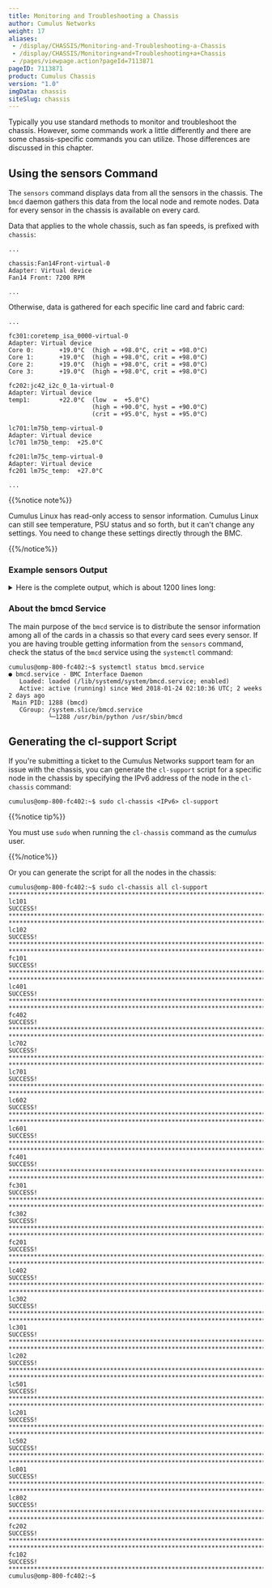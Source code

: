 ```yaml
---
title: Monitoring and Troubleshooting a Chassis
author: Cumulus Networks
weight: 17
aliases:
 - /display/CHASSIS/Monitoring-and-Troubleshooting-a-Chassis
 - /display/CHASSIS/Monitoring+and+Troubleshooting+a+Chassis
 - /pages/viewpage.action?pageId=7113871
pageID: 7113871
product: Cumulus Chassis
version: "1.0"
imgData: chassis
siteSlug: chassis
---
```


Typically you use standard methods to monitor and troubleshoot the chassis. 
However, some commands work a little
differently and there are some chassis-specific commands you can
utilize. Those differences are discussed in this chapter.

## Using the sensors Command

The `sensors` command displays data from all the sensors in the chassis.
The `bmcd` daemon gathers this data from the local node and remote
nodes. Data for every sensor in the chassis is available on every card.

Data that applies to the whole chassis, such as fan speeds, is prefixed
with `chassis`:

    ...
     
    chassis:Fan14Front-virtual-0
    Adapter: Virtual device
    Fan14 Front: 7200 RPM
     
    ...

Otherwise, data is gathered for each specific line card and fabric card:

    ...
     
    fc301:coretemp_isa_0000-virtual-0
    Adapter: Virtual device
    Core 0:       +19.0°C  (high = +98.0°C, crit = +98.0°C)
    Core 1:       +19.0°C  (high = +98.0°C, crit = +98.0°C)
    Core 2:       +19.0°C  (high = +98.0°C, crit = +98.0°C)
    Core 3:       +19.0°C  (high = +98.0°C, crit = +98.0°C)
     
    fc202:jc42_i2c_0_1a-virtual-0
    Adapter: Virtual device
    temp1:        +22.0°C  (low  =  +5.0°C)
                           (high = +90.0°C, hyst = +90.0°C)
                           (crit = +95.0°C, hyst = +95.0°C)
     
    lc701:lm75b_temp-virtual-0
    Adapter: Virtual device
    lc701 lm75b_temp:  +25.0°C  
     
    fc201:lm75c_temp-virtual-0
    Adapter: Virtual device
    fc201 lm75c_temp:  +27.0°C  
     
    ...

{{%notice note%}}

Cumulus Linux has read-only access to sensor information. Cumulus Linux
can still see temperature, PSU status and so forth, but it can't change
any settings. You need to change these settings directly through the
BMC.

{{%/notice%}}

### Example sensors Output

<details>
<summary>Here is the complete output, which is about 1200 lines long:</summary>

    cumulus@omp-800-fc402:~$ sensors
    coretemp-isa-0000
    Adapter: ISA adapter
    Core 0:       +19.0°C  (high = +98.0°C, crit = +98.0°C)
    Core 1:       +19.0°C  (high = +98.0°C, crit = +98.0°C)
    Core 2:       +16.0°C  (high = +98.0°C, crit = +98.0°C)
    Core 3:       +16.0°C  (high = +98.0°C, crit = +98.0°C)

    jc42-i2c-0-19
    Adapter: SMBus I801 adapter at f000
    temp1:        +23.2°C  (low  =  +5.0°C)
                           (high = +90.0°C, hyst = +90.0°C)
                           (crit = +95.0°C, hyst = +95.0°C)

    jc42-i2c-0-1a
    Adapter: SMBus I801 adapter at f000
    temp1:        +23.2°C  (low  =  +5.0°C)
                           (high = +90.0°C, hyst = +90.0°C)
                           (crit = +95.0°C, hyst = +95.0°C)

    chassis:Fan14Front-virtual-0
    Adapter: Virtual device
    Fan14 Front: 7200 RPM

    lc102:lm75b_temp-virtual-0
    Adapter: Virtual device
    lc102 lm75b_temp:  +30.0°C  

    lc301:lm75b_temp-virtual-0
    Adapter: Virtual device
    lc301 lm75b_temp:  +25.0°C  

    lc102:jc42_i2c_0_1a-virtual-0
    Adapter: Virtual device
    temp1:        +28.0°C  (low  =  +5.0°C)
                           (high = +90.0°C, hyst = +90.0°C)
                           (crit = +95.0°C, hyst = +95.0°C)

    fc302:coretemp_isa_0000-virtual-0
    Adapter: Virtual device
    Core 0:       +17.0°C  (high = +98.0°C, crit = +98.0°C)
    Core 1:       +17.0°C  (high = +98.0°C, crit = +98.0°C)
    Core 2:       +16.0°C  (high = +98.0°C, crit = +98.0°C)
    Core 3:       +16.0°C  (high = +98.0°C, crit = +98.0°C)

    fc302:lm75b_temp-virtual-0
    Adapter: Virtual device
    fc302 lm75b_temp:  +29.0°C  

    lc401:asic_temp-virtual-0
    Adapter: Virtual device
    lc401 asic_temp:  +37.0°C  

    lc802:cpu_temp-virtual-0
    Adapter: Virtual device
    lc802 cpu_temp:  +19.0°C  

    lc401:jc42_i2c_0_19-virtual-0
    Adapter: Virtual device
    temp1:        +24.8°C  (low  =  +5.0°C)
                           (high = +90.0°C, hyst = +90.0°C)
                           (crit = +95.0°C, hyst = +95.0°C)

    lc602:lm75a_temp-virtual-0
    Adapter: Virtual device
    lc602 lm75a_temp:  +20.0°C  

    lc302:jc42_i2c_0_19-virtual-0
    Adapter: Virtual device
    temp1:        +27.2°C  (low  =  +5.0°C)
                           (high = +90.0°C, hyst = +90.0°C)
                           (crit = +95.0°C, hyst = +95.0°C)

    lc301:coretemp_isa_0000-virtual-0
    Adapter: Virtual device
    Core 0:       +17.0°C  (high = +98.0°C, crit = +98.0°C)
    Core 1:       +17.0°C  (high = +98.0°C, crit = +98.0°C)
    Core 2:       +18.0°C  (high = +98.0°C, crit = +98.0°C)
    Core 3:       +18.0°C  (high = +98.0°C, crit = +98.0°C)

    fc301:coretemp_isa_0000-virtual-0
    Adapter: Virtual device
    Core 0:       +19.0°C  (high = +98.0°C, crit = +98.0°C)
    Core 1:       +19.0°C  (high = +98.0°C, crit = +98.0°C)
    Core 2:       +19.0°C  (high = +98.0°C, crit = +98.0°C)
    Core 3:       +19.0°C  (high = +98.0°C, crit = +98.0°C)

    fc202:jc42_i2c_0_1a-virtual-0
    Adapter: Virtual device
    temp1:        +22.0°C  (low  =  +5.0°C)
                           (high = +90.0°C, hyst = +90.0°C)
                           (crit = +95.0°C, hyst = +95.0°C)

    lc701:lm75b_temp-virtual-0
    Adapter: Virtual device
    lc701 lm75b_temp:  +25.0°C  

    fc201:lm75c_temp-virtual-0
    Adapter: Virtual device
    fc201 lm75c_temp:  +27.0°C  

    chassis:Fan10Front-virtual-0
    Adapter: Virtual device
    Fan10 Front: 7000 RPM

    lc701:lm75a_temp-virtual-0
    Adapter: Virtual device
    lc701 lm75a_temp:  +20.0°C  

    lc702:coretemp_isa_0000-virtual-0
    Adapter: Virtual device
    Core 0:       +22.0°C  (high = +98.0°C, crit = +98.0°C)
    Core 1:       +22.0°C  (high = +98.0°C, crit = +98.0°C)
    Core 2:       +21.0°C  (high = +98.0°C, crit = +98.0°C)
    Core 3:       +21.0°C  (high = +98.0°C, crit = +98.0°C)

    lc401:lm75d_temp-virtual-0
    Adapter: Virtual device
    lc401 lm75d_temp:  +21.0°C  

    fc401:coretemp_isa_0000-virtual-0
    Adapter: Virtual device
    Core 0:       +17.0°C  (high = +98.0°C, crit = +98.0°C)
    Core 1:       +17.0°C  (high = +98.0°C, crit = +98.0°C)
    Core 2:       +20.0°C  (high = +98.0°C, crit = +98.0°C)
    Core 3:       +20.0°C  (high = +98.0°C, crit = +98.0°C)

    chassis:Fan11Rear-virtual-0
    Adapter: Virtual device
    Fan11 Rear:  7100 RPM

    lc502:jc42_i2c_0_19-virtual-0
    Adapter: Virtual device
    temp1:        +27.2°C  (low  =  +5.0°C)
                           (high = +90.0°C, hyst = +90.0°C)
                           (crit = +95.0°C, hyst = +95.0°C)

    lc102:asic_temp-virtual-0
    Adapter: Virtual device
    lc102 asic_temp:  +43.0°C  

    lc501:lm75d_temp-virtual-0
    Adapter: Virtual device
    lc501 lm75d_temp:  +21.0°C  

    lc801:asic_temp-virtual-0
    Adapter: Virtual device
    lc801 asic_temp:  +38.0°C  

    lc402:cpu_temp-virtual-0
    Adapter: Virtual device
    lc402 cpu_temp:  +17.0°C  

    fc201:lm75b_temp-virtual-0
    Adapter: Virtual device
    fc201 lm75b_temp:  +27.0°C  

    fc302:lm75d_temp-virtual-0
    Adapter: Virtual device
    fc302 lm75d_temp:  +22.0°C  

    lc602:lm75d_temp-virtual-0
    Adapter: Virtual device
    lc602 lm75d_temp:  +25.0°C  

    lc401:coretemp_isa_0000-virtual-0
    Adapter: Virtual device
    Core 0:       +16.0°C  (high = +98.0°C, crit = +98.0°C)
    Core 1:       +15.0°C  (high = +98.0°C, crit = +98.0°C)
    Core 2:       +14.0°C  (high = +98.0°C, crit = +98.0°C)
    Core 3:       +14.0°C  (high = +98.0°C, crit = +98.0°C)

    fc301:asic_temp-virtual-0
    Adapter: Virtual device
    fc301 asic_temp:  +42.0°C  

    lc102:jc42_i2c_0_19-virtual-0
    Adapter: Virtual device
    temp1:        +28.8°C  (low  =  +5.0°C)
                           (high = +90.0°C, hyst = +90.0°C)
                           (crit = +95.0°C, hyst = +95.0°C)

    fc302:lm75a_temp-virtual-0
    Adapter: Virtual device
    fc302 lm75a_temp:  +21.0°C  

    fc202:lm75b_temp-virtual-0
    Adapter: Virtual device
    fc202 lm75b_temp:  +28.0°C  

    lc302:coretemp_isa_0000-virtual-0
    Adapter: Virtual device
    Core 0:       +19.0°C  (high = +98.0°C, crit = +98.0°C)
    Core 1:       +19.0°C  (high = +98.0°C, crit = +98.0°C)
    Core 2:       +21.0°C  (high = +98.0°C, crit = +98.0°C)
    Core 3:       +21.0°C  (high = +98.0°C, crit = +98.0°C)

    lc201:asic_temp-virtual-0
    Adapter: Virtual device
    lc201 asic_temp:  +37.0°C  

    lc201:cpu_temp-virtual-0
    Adapter: Virtual device
    lc201 cpu_temp:  +17.0°C  

    chassis:Fan1Rear-virtual-0
    Adapter: Virtual device
    Fan1 Rear:   7100 RPM

    lc701:jc42_i2c_0_19-virtual-0
    Adapter: Virtual device
    temp1:        +24.5°C  (low  =  +5.0°C)
                           (high = +90.0°C, hyst = +90.0°C)
                           (crit = +95.0°C, hyst = +95.0°C)

    lc202:jc42_i2c_0_19-virtual-0
    Adapter: Virtual device
    temp1:        +27.2°C  (low  =  +5.0°C)
                           (high = +90.0°C, hyst = +90.0°C)
                           (crit = +95.0°C, hyst = +95.0°C)

    chassis:Fan7Front-virtual-0
    Adapter: Virtual device
    Fan7 Front:  7100 RPM

    lc302:asic_temp-virtual-0
    Adapter: Virtual device
    lc302 asic_temp:  +37.0°C  

    chassis:Fan4Front-virtual-0
    Adapter: Virtual device
    Fan4 Front:  7000 RPM

    lc702:lm75c_temp-virtual-0
    Adapter: Virtual device
    lc702 lm75c_temp:  +27.0°C  

    lc202:lm75d_temp-virtual-0
    Adapter: Virtual device
    lc202 lm75d_temp:  +24.0°C  

    lc301:lm75a_temp-virtual-0
    Adapter: Virtual device
    lc301 lm75a_temp:  +20.0°C  

    lc601:lm75c_temp-virtual-0
    Adapter: Virtual device
    lc601 lm75c_temp:  +28.0°C  

    lc101:jc42_i2c_0_19-virtual-0
    Adapter: Virtual device
    temp1:        +25.2°C  (low  =  +5.0°C)
                           (high = +90.0°C, hyst = +90.0°C)
                           (crit = +95.0°C, hyst = +95.0°C)

    fc102:lm75c_temp-virtual-0
    Adapter: Virtual device
    fc102 lm75c_temp:  +26.0°C  

    lc401:jc42_i2c_0_1a-virtual-0
    Adapter: Virtual device
    temp1:        +22.8°C  (low  =  +5.0°C)
                           (high = +90.0°C, hyst = +90.0°C)
                           (crit = +95.0°C, hyst = +95.0°C)

    lc502:cpu_temp-virtual-0
    Adapter: Virtual device
    lc502 cpu_temp:  +17.0°C  

    lc702:lm75b_temp-virtual-0
    Adapter: Virtual device
    lc702 lm75b_temp:  +28.0°C  

    lc301:lm75d_temp-virtual-0
    Adapter: Virtual device
    lc301 lm75d_temp:  +21.0°C  

    lc301:jc42_i2c_0_19-virtual-0
    Adapter: Virtual device
    temp1:        +24.8°C  (low  =  +5.0°C)
                           (high = +90.0°C, hyst = +90.0°C)
                           (crit = +95.0°C, hyst = +95.0°C)

    lc601:lm75d_temp-virtual-0
    Adapter: Virtual device
    lc601 lm75d_temp:  +21.0°C  

    fc301:jc42_i2c_0_19-virtual-0
    Adapter: Virtual device
    temp1:        +24.5°C  (low  =  +5.0°C)
                           (high = +90.0°C, hyst = +90.0°C)
                           (crit = +95.0°C, hyst = +95.0°C)

    lc402:jc42_i2c_0_19-virtual-0
    Adapter: Virtual device
    temp1:        +27.8°C  (low  =  +5.0°C)
                           (high = +90.0°C, hyst = +90.0°C)
                           (crit = +95.0°C, hyst = +95.0°C)

    fc302:cpu_temp-virtual-0
    Adapter: Virtual device
    fc302 cpu_temp:  +17.0°C  

    lc302:jc42_i2c_0_1a-virtual-0
    Adapter: Virtual device
    temp1:        +26.5°C  (low  =  +5.0°C)
                           (high = +90.0°C, hyst = +90.0°C)
                           (crit = +95.0°C, hyst = +95.0°C)

    lc602:cpu_temp-virtual-0
    Adapter: Virtual device
    lc602 cpu_temp:  +21.0°C  

    fc202:lm75a_temp-virtual-0
    Adapter: Virtual device
    fc202 lm75a_temp:  +20.0°C  

    chassis:Fan5Front-virtual-0
    Adapter: Virtual device
    Fan5 Front:  7100 RPM

    lc301:asic_temp-virtual-0
    Adapter: Virtual device
    lc301 asic_temp:  +38.0°C  

    lc202:coretemp_isa_0000-virtual-0
    Adapter: Virtual device
    Core 0:       +19.0°C  (high = +98.0°C, crit = +98.0°C)
    Core 1:       +20.0°C  (high = +98.0°C, crit = +98.0°C)
    Core 2:       +21.0°C  (high = +98.0°C, crit = +98.0°C)
    Core 3:       +21.0°C  (high = +98.0°C, crit = +98.0°C)

    chassis:Fan14Rear-virtual-0
    Adapter: Virtual device
    Fan14 Rear:  7200 RPM

    fc302:asic_temp-virtual-0
    Adapter: Virtual device
    fc302 asic_temp:  +43.0°C  

    lc802:lm75c_temp-virtual-0
    Adapter: Virtual device
    lc802 lm75c_temp:  +27.0°C  

    lc201:jc42_i2c_0_19-virtual-0
    Adapter: Virtual device
    temp1:        +24.5°C  (low  =  +5.0°C)
                           (high = +90.0°C, hyst = +90.0°C)
                           (crit = +95.0°C, hyst = +95.0°C)

    lc702:cpu_temp-virtual-0
    Adapter: Virtual device
    lc702 cpu_temp:  +21.0°C  

    lc701:cpu_temp-virtual-0
    Adapter: Virtual device
    lc701 cpu_temp:  +19.0°C  

    lc101:jc42_i2c_0_1a-virtual-0
    Adapter: Virtual device
    temp1:        +23.8°C  (low  =  +5.0°C)
                           (high = +90.0°C, hyst = +90.0°C)
                           (crit = +95.0°C, hyst = +95.0°C)

    lc701:lm75d_temp-virtual-0
    Adapter: Virtual device
    lc701 lm75d_temp:  +21.0°C  

    chassis:Fan12Rear-virtual-0
    Adapter: Virtual device
    Fan12 Rear:  7000 RPM

    lc102:coretemp_isa_0000-virtual-0
    Adapter: Virtual device
    Core 0:       +20.0°C  (high = +98.0°C, crit = +98.0°C)
    Core 1:       +20.0°C  (high = +98.0°C, crit = +98.0°C)
    Core 2:       +19.0°C  (high = +98.0°C, crit = +98.0°C)
    Core 3:       +19.0°C  (high = +98.0°C, crit = +98.0°C)

    lc402:jc42_i2c_0_1a-virtual-0
    Adapter: Virtual device
    temp1:        +25.5°C  (low  =  +5.0°C)
                           (high = +90.0°C, hyst = +90.0°C)
                           (crit = +95.0°C, hyst = +95.0°C)

    lc202:lm75a_temp-virtual-0
    Adapter: Virtual device
    lc202 lm75a_temp:  +20.0°C  

    lc401:lm75c_temp-virtual-0
    Adapter: Virtual device
    lc401 lm75c_temp:  +28.0°C  

    fc101:lm75a_temp-virtual-0
    Adapter: Virtual device
    fc101 lm75a_temp:  +20.0°C  

    chassis:Fan8Front-virtual-0
    Adapter: Virtual device
    Fan8 Front:  7100 RPM

    lc502:lm75a_temp-virtual-0
    Adapter: Virtual device
    lc502 lm75a_temp:  +19.0°C  

    chassis:Fan13Rear-virtual-0
    Adapter: Virtual device
    Fan13 Rear:  7000 RPM

    lc601:jc42_i2c_0_1a-virtual-0
    Adapter: Virtual device
    temp1:        +23.0°C  (low  =  +5.0°C)
                           (high = +90.0°C, hyst = +90.0°C)
                           (crit = +95.0°C, hyst = +95.0°C)

    chassis:Fan7Rear-virtual-0
    Adapter: Virtual device
    Fan7 Rear:   7100 RPM

    lc201:coretemp_isa_0000-virtual-0
    Adapter: Virtual device
    Core 0:       +16.0°C  (high = +98.0°C, crit = +98.0°C)
    Core 1:       +16.0°C  (high = +98.0°C, crit = +98.0°C)
    Core 2:       +17.0°C  (high = +98.0°C, crit = +98.0°C)
    Core 3:       +17.0°C  (high = +98.0°C, crit = +98.0°C)

    lc501:cpu_temp-virtual-0
    Adapter: Virtual device
    lc501 cpu_temp:  +17.0°C  

    fc302:lm75c_temp-virtual-0
    Adapter: Virtual device
    fc302 lm75c_temp:  +28.0°C  

    fc202:cpu_temp-virtual-0
    Adapter: Virtual device
    fc202 cpu_temp:  +17.0°C  

    lc401:lm75b_temp-virtual-0
    Adapter: Virtual device
    lc401 lm75b_temp:  +25.0°C  

    lc602:asic_temp-virtual-0
    Adapter: Virtual device
    lc602 asic_temp:  +38.0°C  

    lc802:lm75b_temp-virtual-0
    Adapter: Virtual device
    lc802 lm75b_temp:  +29.0°C  

    fc202:lm75d_temp-virtual-0
    Adapter: Virtual device
    fc202 lm75d_temp:  +21.0°C  

    lc802:lm75a_temp-virtual-0
    Adapter: Virtual device
    lc802 lm75a_temp:  +20.0°C  

    lc501:asic_temp-virtual-0
    Adapter: Virtual device
    lc501 asic_temp:  +37.0°C  

    lc302:lm75d_temp-virtual-0
    Adapter: Virtual device
    lc302 lm75d_temp:  +25.0°C  

    lc402:lm75d_temp-virtual-0
    Adapter: Virtual device
    lc402 lm75d_temp:  +25.0°C  

    fc101:asic_temp-virtual-0
    Adapter: Virtual device
    fc101 asic_temp:  +41.0°C  

    fc102:asic_temp-virtual-0
    Adapter: Virtual device
    fc102 asic_temp:  +40.0°C  

    lc101:lm75a_temp-virtual-0
    Adapter: Virtual device
    lc101 lm75a_temp:  +20.0°C  

    lc201:jc42_i2c_0_1a-virtual-0
    Adapter: Virtual device
    temp1:        +22.2°C  (low  =  +5.0°C)
                           (high = +90.0°C, hyst = +90.0°C)
                           (crit = +95.0°C, hyst = +95.0°C)

    lc201:lm75d_temp-virtual-0
    Adapter: Virtual device
    lc201 lm75d_temp:  +21.0°C  

    lc402:coretemp_isa_0000-virtual-0
    Adapter: Virtual device
    Core 0:       +19.0°C  (high = +98.0°C, crit = +98.0°C)
    Core 1:       +18.0°C  (high = +98.0°C, crit = +98.0°C)
    Core 2:       +17.0°C  (high = +98.0°C, crit = +98.0°C)
    Core 3:       +17.0°C  (high = +98.0°C, crit = +98.0°C)

    lc302:lm75c_temp-virtual-0
    Adapter: Virtual device
    lc302 lm75c_temp:  +25.0°C  

    chassis:Fan15Front-virtual-0
    Adapter: Virtual device
    Fan15 Front: 7100 RPM

    lc401:cpu_temp-virtual-0
    Adapter: Virtual device
    lc401 cpu_temp:  +14.0°C  

    lc801:lm75a_temp-virtual-0
    Adapter: Virtual device
    lc801 lm75a_temp:  +20.0°C  

    fc201:asic_temp-virtual-0
    Adapter: Virtual device
    fc201 asic_temp:  +43.0°C  

    fc401:lm75a_temp-virtual-0
    Adapter: Virtual device
    fc401 lm75a_temp:  +24.0°C  

    lc801:lm75d_temp-virtual-0
    Adapter: Virtual device
    lc801 lm75d_temp:  +22.0°C  

    lc102:lm75d_temp-virtual-0
    Adapter: Virtual device
    lc102 lm75d_temp:  +27.0°C  

    lc702:lm75d_temp-virtual-0
    Adapter: Virtual device
    lc702 lm75d_temp:  +25.0°C  

    fc402:lm75c_temp-virtual-0
    Adapter: Virtual device
    fc402 lm75c_temp:  +29.0°C  

    lc101:asic_temp-virtual-0
    Adapter: Virtual device
    lc101 asic_temp:  +41.0°C  

    lc101:lm75d_temp-virtual-0
    Adapter: Virtual device
    lc101 lm75d_temp:  +22.0°C  

    lc501:jc42_i2c_0_19-virtual-0
    Adapter: Virtual device
    temp1:        +24.5°C  (low  =  +5.0°C)
                           (high = +90.0°C, hyst = +90.0°C)
                           (crit = +95.0°C, hyst = +95.0°C)

    fc301:jc42_i2c_0_1a-virtual-0
    Adapter: Virtual device
    temp1:        +23.5°C  (low  =  +5.0°C)
                           (high = +90.0°C, hyst = +90.0°C)
                           (crit = +95.0°C, hyst = +95.0°C)

    fc401:cpu_temp-virtual-0
    Adapter: Virtual device
    fc401 cpu_temp:  +18.0°C  

    lc301:lm75c_temp-virtual-0
    Adapter: Virtual device
    lc301 lm75c_temp:  +27.0°C  

    fc301:lm75c_temp-virtual-0
    Adapter: Virtual device
    fc301 lm75c_temp:  +29.0°C  

    lc202:asic_temp-virtual-0
    Adapter: Virtual device
    lc202 asic_temp:  +38.0°C  

    lc502:asic_temp-virtual-0
    Adapter: Virtual device
    lc502 asic_temp:  +38.0°C  

    lc801:lm75b_temp-virtual-0
    Adapter: Virtual device
    lc801 lm75b_temp:  +26.0°C  

    fc102:cpu_temp-virtual-0
    Adapter: Virtual device
    fc102 cpu_temp:  +18.0°C  

    fc101:cpu_temp-virtual-0
    Adapter: Virtual device
    fc101 cpu_temp:  +18.0°C  

    lc301:jc42_i2c_0_1a-virtual-0
    Adapter: Virtual device
    temp1:        +22.5°C  (low  =  +5.0°C)
                           (high = +90.0°C, hyst = +90.0°C)
                           (crit = +95.0°C, hyst = +95.0°C)

    lc602:jc42_i2c_0_1a-virtual-0
    Adapter: Virtual device
    temp1:        +25.8°C  (low  =  +5.0°C)
                           (high = +90.0°C, hyst = +90.0°C)
                           (crit = +95.0°C, hyst = +95.0°C)

    fc101:lm75d_temp-virtual-0
    Adapter: Virtual device
    fc101 lm75d_temp:  +21.0°C  

    fc202:jc42_i2c_0_19-virtual-0
    Adapter: Virtual device
    temp1:        +21.5°C  (low  =  +5.0°C)
                           (high = +90.0°C, hyst = +90.0°C)
                           (crit = +95.0°C, hyst = +95.0°C)

    fc401:lm75d_temp-virtual-0
    Adapter: Virtual device
    fc401 lm75d_temp:  +25.0°C  

    lc602:jc42_i2c_0_19-virtual-0
    Adapter: Virtual device
    temp1:        +28.0°C  (low  =  +5.0°C)
                           (high = +90.0°C, hyst = +90.0°C)
                           (crit = +95.0°C, hyst = +95.0°C)

    lc501:lm75a_temp-virtual-0
    Adapter: Virtual device
    lc501 lm75a_temp:  +20.0°C  

    fc202:asic_temp-virtual-0
    Adapter: Virtual device
    fc202 asic_temp:  +44.0°C  

    fc401:lm75b_temp-virtual-0
    Adapter: Virtual device
    fc401 lm75b_temp:  +32.0°C  

    fc202:coretemp_isa_0000-virtual-0
    Adapter: Virtual device
    Core 0:       +17.0°C  (high = +98.0°C, crit = +98.0°C)
    Core 1:       +17.0°C  (high = +98.0°C, crit = +98.0°C)
    Core 2:       +17.0°C  (high = +98.0°C, crit = +98.0°C)
    Core 3:       +17.0°C  (high = +98.0°C, crit = +98.0°C)

    lc502:lm75d_temp-virtual-0
    Adapter: Virtual device
    lc502 lm75d_temp:  +25.0°C  

    chassis:Fan16Front-virtual-0
    Adapter: Virtual device
    Fan16 Front: 7100 RPM

    chassis:Fan4Rear-virtual-0
    Adapter: Virtual device
    Fan4 Rear:   7000 RPM

    fc402:lm75b_temp-virtual-0
    Adapter: Virtual device
    fc402 lm75b_temp:  +30.0°C  

    chassis:Fan15Rear-virtual-0
    Adapter: Virtual device
    Fan15 Rear:  7000 RPM

    fc102:coretemp_isa_0000-virtual-0
    Adapter: Virtual device
    Core 0:       +18.0°C  (high = +98.0°C, crit = +98.0°C)
    Core 1:       +18.0°C  (high = +98.0°C, crit = +98.0°C)
    Core 2:       +17.0°C  (high = +98.0°C, crit = +98.0°C)
    Core 3:       +17.0°C  (high = +98.0°C, crit = +98.0°C)

    fc301:cpu_temp-virtual-0
    Adapter: Virtual device
    fc301 cpu_temp:  +19.0°C  

    chassis:Fan9Front-virtual-0
    Adapter: Virtual device
    Fan9 Front:  7000 RPM

    lc601:cpu_temp-virtual-0
    Adapter: Virtual device
    lc601 cpu_temp:  +20.0°C  

    lc801:cpu_temp-virtual-0
    Adapter: Virtual device
    lc801 cpu_temp:  +16.0°C  

    fc101:lm75c_temp-virtual-0
    Adapter: Virtual device
    fc101 lm75c_temp:  +26.0°C  

    lc101:cpu_temp-virtual-0
    Adapter: Virtual device
    lc101 cpu_temp:  +19.0°C  

    lc602:coretemp_isa_0000-virtual-0
    Adapter: Virtual device
    Core 0:       +21.0°C  (high = +98.0°C, crit = +98.0°C)
    Core 1:       +21.0°C  (high = +98.0°C, crit = +98.0°C)
    Core 2:       +20.0°C  (high = +98.0°C, crit = +98.0°C)
    Core 3:       +20.0°C  (high = +98.0°C, crit = +98.0°C)

    fc101:jc42_i2c_0_1a-virtual-0
    Adapter: Virtual device
    temp1:        +22.5°C  (low  =  +5.0°C)
                           (high = +90.0°C, hyst = +90.0°C)
                           (crit = +95.0°C, hyst = +95.0°C)

    lc701:asic_temp-virtual-0
    Adapter: Virtual device
    lc701 asic_temp:  +39.0°C  

    lc702:asic_temp-virtual-0
    Adapter: Virtual device
    lc702 asic_temp:  +39.0°C  

    chassis:Fan2Rear-virtual-0
    Adapter: Virtual device
    Fan2 Rear:   7000 RPM

    fc402:lm75d_temp-virtual-0
    Adapter: Virtual device
    fc402 lm75d_temp:  +23.0°C  

    lc501:coretemp_isa_0000-virtual-0
    Adapter: Virtual device
    Core 0:       +15.0°C  (high = +98.0°C, crit = +98.0°C)
    Core 1:       +15.0°C  (high = +98.0°C, crit = +98.0°C)
    Core 2:       +16.0°C  (high = +98.0°C, crit = +98.0°C)
    Core 3:       +17.0°C  (high = +98.0°C, crit = +98.0°C)

    fc102:jc42_i2c_0_19-virtual-0Adapter: Virtual device
    temp1:        +22.5°C  (low  =  +5.0°C)
                           (high = +90.0°C, hyst = +90.0°C)
                           (crit = +95.0°C, hyst = +95.0°C)

    fc201:lm75d_temp-virtual-0
    Adapter: Virtual device
    fc201 lm75d_temp:  +21.0°C  

    lc102:lm75a_temp-virtual-0
    Adapter: Virtual device
    lc102 lm75a_temp:  +20.0°C  

    lc802:jc42_i2c_0_19-virtual-0
    Adapter: Virtual device
    temp1:        +28.2°C  (low  =  +5.0°C)
                           (high = +90.0°C, hyst = +90.0°C)
                           (crit = +95.0°C, hyst = +95.0°C)

    fc201:cpu_temp-virtual-0
    Adapter: Virtual device
    fc201 cpu_temp:  +17.0°C  

    fc402:lm75a_temp-virtual-0
    Adapter: Virtual device
    fc402 lm75a_temp:  +22.0°C  

    lc802:asic_temp-virtual-0
    Adapter: Virtual device
    lc802 asic_temp:  +39.0°C  

    fc201:lm75a_temp-virtual-0
    Adapter: Virtual device
    fc201 lm75a_temp:  +20.0°C  

    fc102:lm75d_temp-virtual-0
    Adapter: Virtual device
    fc102 lm75d_temp:  +21.0°C  

    fc402:asic_temp-virtual-0
    Adapter: Virtual device
    fc402 asic_temp:  +41.0°C  

    fc301:lm75b_temp-virtual-0
    Adapter: Virtual device
    fc301 lm75b_temp:  +29.0°C  

    fc202:lm75c_temp-virtual-0
    Adapter: Virtual device
    fc202 lm75c_temp:  +26.0°C  

    lc702:lm75a_temp-virtual-0
    Adapter: Virtual device
    lc702 lm75a_temp:  +20.0°C  

    lc402:asic_temp-virtual-0
    Adapter: Virtual device
    lc402 asic_temp:  +40.0°C  

    lc201:lm75a_temp-virtual-0
    Adapter: Virtual device
    lc201 lm75a_temp:  +19.0°C  

    chassis:Fan2Front-virtual-0
    Adapter: Virtual device
    Fan2 Front:  7000 RPM

    lc801:lm75c_temp-virtual-0
    Adapter: Virtual device
    lc801 lm75c_temp:  +28.0°C  

    fc101:coretemp_isa_0000-virtual-0
    Adapter: Virtual device
    Core 0:       +20.0°C  (high = +98.0°C, crit = +98.0°C)
    Core 1:       +19.0°C  (high = +98.0°C, crit = +98.0°C)
    Core 2:       +19.0°C  (high = +98.0°C, crit = +98.0°C)
    Core 3:       +19.0°C  (high = +98.0°C, crit = +98.0°C)

    lc302:lm75a_temp-virtual-0
    Adapter: Virtual device
    lc302 lm75a_temp:  +19.0°C  

    fc402:jc42_i2c_0_1a-virtual-0
    Adapter: Virtual device
    temp1:        +23.2°C  (low  =  +5.0°C)
                           (high = +90.0°C, hyst = +90.0°C)
                           (crit = +95.0°C, hyst = +95.0°C)

    lc802:coretemp_isa_0000-virtual-0
    Adapter: Virtual device
    Core 0:       +18.0°C  (high = +98.0°C, crit = +98.0°C)
    Core 1:       +18.0°C  (high = +98.0°C, crit = +98.0°C)
    Core 2:       +19.0°C  (high = +98.0°C, crit = +98.0°C)
    Core 3:       +19.0°C  (high = +98.0°C, crit = +98.0°C)

    lc501:jc42_i2c_0_1a-virtual-0
    Adapter: Virtual device
    temp1:        +23.2°C  (low  =  +5.0°C)
                           (high = +90.0°C, hyst = +90.0°C)
                           (crit = +95.0°C, hyst = +95.0°C)

    chassis:Fan6Rear-virtual-0
    Adapter: Virtual device
    Fan6 Rear:   7200 RPM

    fc401:lm75c_temp-virtual-0
    Adapter: Virtual device
    fc401 lm75c_temp:  +31.0°C  

    lc501:lm75c_temp-virtual-0
    Adapter: Virtual device
    lc501 lm75c_temp:  +27.0°C  

    lc401:lm75a_temp-virtual-0
    Adapter: Virtual device
    lc401 lm75a_temp:  +20.0°C  

    fc301:lm75d_temp-virtual-0
    Adapter: Virtual device
    fc301 lm75d_temp:  +22.0°C  

    fc302:jc42_i2c_0_1a-virtual-0
    Adapter: Virtual device
    temp1:        +22.5°C  (low  =  +5.0°C)
                           (high = +90.0°C, hyst = +90.0°C)
                           (crit = +95.0°C, hyst = +95.0°C)

    chassis:Fan9Rear-virtual-0
    Adapter: Virtual device
    Fan9 Rear:   7000 RPM

    chassis:Fan6Front-virtual-0
    Adapter: Virtual device
    Fan6 Front:  7100 RPM

    lc202:cpu_temp-virtual-0
    Adapter: Virtual device
    lc202 cpu_temp:  +20.0°C  

    lc802:lm75d_temp-virtual-0
    Adapter: Virtual device
    lc802 lm75d_temp:  +26.0°C  

    fc201:jc42_i2c_0_19-virtual-0
    Adapter: Virtual device
    temp1:        +22.2°C  (low  =  +5.0°C)
                           (high = +90.0°C, hyst = +90.0°C)
                           (crit = +95.0°C, hyst = +95.0°C)

    fc301:lm75a_temp-virtual-0
    Adapter: Virtual device
    fc301 lm75a_temp:  +23.0°C  

    fc101:lm75b_temp-virtual-0
    Adapter: Virtual device
    fc101 lm75b_temp:  +28.0°C  

    lc601:lm75a_temp-virtual-0
    Adapter: Virtual device
    lc601 lm75a_temp:  +20.0°C  

    lc201:lm75b_temp-virtual-0
    Adapter: Virtual device
    lc201 lm75b_temp:  +25.0°C  

    chassis:Fan12Front-virtual-0
    Adapter: Virtual device
    Fan12 Front: 7000 RPM

    lc601:lm75b_temp-virtual-0
    Adapter: Virtual device
    lc601 lm75b_temp:  +26.0°C  

    fc402:coretemp_isa_0000-virtual-0
    Adapter: Virtual device
    Core 0:       +17.0°C  (high = +98.0°C, crit = +98.0°C)
    Core 1:       +17.0°C  (high = +98.0°C, crit = +98.0°C)
    Core 2:       +16.0°C  (high = +98.0°C, crit = +98.0°C)
    Core 3:       +18.0°C  (high = +98.0°C, crit = +98.0°C)

    lc801:coretemp_isa_0000-virtual-0
    Adapter: Virtual device
    Core 0:       +17.0°C  (high = +98.0°C, crit = +98.0°C)
    Core 1:       +17.0°C  (high = +98.0°C, crit = +98.0°C)
    Core 2:       +15.0°C  (high = +98.0°C, crit = +98.0°C)
    Core 3:       +15.0°C  (high = +98.0°C, crit = +98.0°C)

    lc802:jc42_i2c_0_1a-virtual-0
    Adapter: Virtual device
    temp1:        +27.0°C  (low  =  +5.0°C)
                           (high = +90.0°C, hyst = +90.0°C)
                           (crit = +95.0°C, hyst = +95.0°C)

    lc302:lm75b_temp-virtual-0
    Adapter: Virtual device
    lc302 lm75b_temp:  +27.0°C  

    lc202:lm75b_temp-virtual-0
    Adapter: Virtual device
    lc202 lm75b_temp:  +27.0°C  

    fc302:jc42_i2c_0_19-virtual-0
    Adapter: Virtual device
    temp1:        +22.8°C  (low  =  +5.0°C)
                           (high = +90.0°C, hyst = +90.0°C)
                           (crit = +95.0°C, hyst = +95.0°C)

    lc301:cpu_temp-virtual-0
    Adapter: Virtual device
    lc301 cpu_temp:  +17.0°C  

    fc402:cpu_temp-virtual-0
    Adapter: Virtual device
    fc402 cpu_temp:  +17.0°C  

    lc502:lm75c_temp-virtual-0
    Adapter: Virtual device
    lc502 lm75c_temp:  +26.0°C  

    lc102:lm75c_temp-virtual-0
    Adapter: Virtual device
    lc102 lm75c_temp:  +26.0°C  

    lc601:asic_temp-virtual-0
    Adapter: Virtual device
    lc601 asic_temp:  +37.0°C  

    lc602:lm75c_temp-virtual-0
    Adapter: Virtual device
    lc602 lm75c_temp:  +26.0°C  

    fc201:coretemp_isa_0000-virtual-0
    Adapter: Virtual device
    Core 0:       +16.0°C  (high = +98.0°C, crit = +98.0°C)
    Core 1:       +16.0°C  (high = +98.0°C, crit = +98.0°C)
    Core 2:       +18.0°C  (high = +98.0°C, crit = +98.0°C)
    Core 3:       +17.0°C  (high = +98.0°C, crit = +98.0°C)

    chassis:Fan11Front-virtual-0
    Adapter: Virtual device
    Fan11 Front: 7200 RPM

    chassis:Fan3Rear-virtual-0
    Adapter: Virtual device
    Fan3 Rear:   7100 RPM

    lc701:lm75c_temp-virtual-0
    Adapter: Virtual device
    lc701 lm75c_temp:  +28.0°C  

    chassis:Fan5Rear-virtual-0
    Adapter: Virtual device
    Fan5 Rear:   7000 RPM

    lc202:lm75c_temp-virtual-0
    Adapter: Virtual device
    lc202 lm75c_temp:  +25.0°C  

    lc101:lm75b_temp-virtual-0
    Adapter: Virtual device
    lc101 lm75b_temp:  +26.0°C  

    lc701:jc42_i2c_0_1a-virtual-0
    Adapter: Virtual device
    temp1:        +22.8°C  (low  =  +5.0°C)
                           (high = +90.0°C, hyst = +90.0°C)
                           (crit = +95.0°C, hyst = +95.0°C)

    fc401:asic_temp-virtual-0
    Adapter: Virtual device
    fc401 asic_temp:  +47.0°C  

    lc702:jc42_i2c_0_19-virtual-0
    Adapter: Virtual device
    temp1:        +28.8°C  (low  =  +5.0°C)
                           (high = +90.0°C, hyst = +90.0°C)
                           (crit = +95.0°C, hyst = +95.0°C)

    fc101:jc42_i2c_0_19-virtual-0
    Adapter: Virtual device
    temp1:        +21.5°C  (low  =  +5.0°C)
                           (high = +90.0°C, hyst = +90.0°C)
                           (crit = +95.0°C, hyst = +95.0°C)

    lc601:coretemp_isa_0000-virtual-0
    Adapter: Virtual device
    Core 0:       +19.0°C  (high = +98.0°C, crit = +98.0°C)
    Core 1:       +19.0°C  (high = +98.0°C, crit = +98.0°C)
    Core 2:       +19.0°C  (high = +98.0°C, crit = +98.0°C)
    Core 3:       +19.0°C  (high = +98.0°C, crit = +98.0°C)

    fc402:jc42_i2c_0_19-virtual-0
    Adapter: Virtual device
    temp1:        +23.2°C  (low  =  +5.0°C)
                           (high = +90.0°C, hyst = +90.0°C)
                           (crit = +95.0°C, hyst = +95.0°C)

    chassis:Fan1Front-virtual-0
    Adapter: Virtual device
    Fan1 Front:  7100 RPM

    lc502:coretemp_isa_0000-virtual-0
    Adapter: Virtual device
    Core 0:       +17.0°C  (high = +98.0°C, crit = +98.0°C)
    Core 1:       +17.0°C  (high = +98.0°C, crit = +98.0°C)
    Core 2:       +17.0°C  (high = +98.0°C, crit = +98.0°C)
    Core 3:       +17.0°C  (high = +98.0°C, crit = +98.0°C)

    lc801:jc42_i2c_0_1a-virtual-0
    Adapter: Virtual device
    temp1:        +23.8°C  (low  =  +5.0°C)
                           (high = +90.0°C, hyst = +90.0°C)
                           (crit = +95.0°C, hyst = +95.0°C)

    lc602:lm75b_temp-virtual-0
    Adapter: Virtual device
    lc602 lm75b_temp:  +29.0°C  

    lc101:lm75c_temp-virtual-0
    Adapter: Virtual device
    lc101 lm75c_temp:  +29.0°C  

    lc502:lm75b_temp-virtual-0
    Adapter: Virtual device
    lc502 lm75b_temp:  +27.0°C  

    chassis:Fan10Rear-virtual-0
    Adapter: Virtual device
    Fan10 Rear:  6900 RPM

    chassis:Fan13Front-virtual-0
    Adapter: Virtual device
    Fan13 Front: 7100 RPM

    lc302:cpu_temp-virtual-0
    Adapter: Virtual device
    lc302 cpu_temp:  +21.0°C  

    lc501:lm75b_temp-virtual-0
    Adapter: Virtual device
    lc501 lm75b_temp:  +26.0°C  

    lc402:lm75c_temp-virtual-0
    Adapter: Virtual device
    lc402 lm75c_temp:  +25.0°C  

    fc102:lm75a_temp-virtual-0
    Adapter: Virtual device
    fc102 lm75a_temp:  +21.0°C  

    chassis:Fan8Rear-virtual-0
    Adapter: Virtual device
    Fan8 Rear:   7100 RPM

    fc201:jc42_i2c_0_1a-virtual-0
    Adapter: Virtual device
    temp1:        +22.2°C  (low  =  +5.0°C)
                           (high = +90.0°C, hyst = +90.0°C)
                           (crit = +95.0°C, hyst = +95.0°C)

    fc102:lm75b_temp-virtual-0
    Adapter: Virtual device
    fc102 lm75b_temp:  +28.0°C  

    lc702:jc42_i2c_0_1a-virtual-0
    Adapter: Virtual device
    temp1:        +26.2°C  (low  =  +5.0°C)
                           (high = +90.0°C, hyst = +90.0°C)
                           (crit = +95.0°C, hyst = +95.0°C)

    lc701:coretemp_isa_0000-virtual-0
    Adapter: Virtual device
    Core 0:       +20.0°C  (high = +98.0°C, crit = +98.0°C)
    Core 1:       +20.0°C  (high = +98.0°C, crit = +98.0°C)
    Core 2:       +19.0°C  (high = +98.0°C, crit = +98.0°C)
    Core 3:       +20.0°C  (high = +98.0°C, crit = +98.0°C)

    lc601:jc42_i2c_0_19-virtual-0
    Adapter: Virtual device
    temp1:        +24.8°C  (low  =  +5.0°C)
                           (high = +90.0°C, hyst = +90.0°C)
                           (crit = +95.0°C, hyst = +95.0°C)

    lc202:jc42_i2c_0_1a-virtual-0
    Adapter: Virtual device
    temp1:        +26.8°C  (low  =  +5.0°C)
                           (high = +90.0°C, hyst = +90.0°C)
                           (crit = +95.0°C, hyst = +95.0°C)

    lc402:lm75a_temp-virtual-0
    Adapter: Virtual device
    lc402 lm75a_temp:  +20.0°C  

    chassis:Fan16Rear-virtual-0
    Adapter: Virtual device
    Fan16 Rear:  7000 RPM

    lc402:lm75b_temp-virtual-0
    Adapter: Virtual device
    lc402 lm75b_temp:  +27.0°C  

    lc201:lm75c_temp-virtual-0
    Adapter: Virtual device
    lc201 lm75c_temp:  +27.0°C  

    lc801:jc42_i2c_0_19-virtual-0
    Adapter: Virtual device
    temp1:        +23.8°C  (low  =  +5.0°C)
                           (high = +90.0°C, hyst = +90.0°C)
                           (crit = +95.0°C, hyst = +95.0°C)

    fc401:jc42_i2c_0_1a-virtual-0
    Adapter: Virtual device
    temp1:        +25.8°C  (low  =  +5.0°C)
                           (high = +90.0°C, hyst = +90.0°C)
                           (crit = +95.0°C, hyst = +95.0°C)

    chassis:Fan3Front-virtual-0
    Adapter: Virtual device
    Fan3 Front:  7100 RPM
    lc502:jc42_i2c_0_1a-virtual-0
    Adapter: Virtual device
    temp1:        +25.8°C  (low  =  +5.0°C)
                           (high = +90.0°C, hyst = +90.0°C)
                           (crit = +95.0°C, hyst = +95.0°C)

    lc102:cpu_temp-virtual-0
    Adapter: Virtual device
    lc102 cpu_temp:  +19.0°C  

    fc401:jc42_i2c_0_19-virtual-0
    Adapter: Virtual device
    temp1:        +25.2°C  (low  =  +5.0°C)
                           (high = +90.0°C, hyst = +90.0°C)
                           (crit = +95.0°C, hyst = +95.0°C)

    lc101:coretemp_isa_0000-virtual-0
    Adapter: Virtual device
    Core 0:       +20.0°C  (high = +98.0°C, crit = +98.0°C)
    Core 1:       +20.0°C  (high = +98.0°C, crit = +98.0°C)
    Core 2:       +19.0°C  (high = +98.0°C, crit = +98.0°C)
    Core 3:       +19.0°C  (high = +98.0°C, crit = +98.0°C)

    fc102:jc42_i2c_0_1a-virtual-0
    Adapter: Virtual device
    temp1:        +22.8°C  (low  =  +5.0°C)
                           (high = +90.0°C, hyst = +90.0°C)
                           (crit = +95.0°C, hyst = +95.0°C)
    cumulus@omp-800-fc402:~$
</details>

### About the bmcd Service

The main purpose of the `bmcd` service is to distribute the sensor
information among all of the cards in a chassis so that every card sees
every sensor. If you are having trouble getting information from the
`sensors` command, check the status of the `bmcd` service using the
`systemctl` command:

    cumulus@omp-800-fc402:~$ systemctl status bmcd.service
    ● bmcd.service - BMC Interface Daemon
       Loaded: loaded (/lib/systemd/system/bmcd.service; enabled)
       Active: active (running) since Wed 2018-01-24 02:10:36 UTC; 2 weeks 2 days ago
     Main PID: 1288 (bmcd)
       CGroup: /system.slice/bmcd.service
               └─1288 /usr/bin/python /usr/sbin/bmcd

## Generating the cl-support Script

If you're submitting a ticket to the Cumulus Networks support team for
an issue with the chassis, you can generate the `cl-support` script for
a specific node in the chassis by specifying the IPv6 address of the
node in the `cl-chassis` command:

    cumulus@omp-800-fc402:~$ sudo cl-chassis <IPv6> cl-support

{{%notice tip%}}

You must use `sudo` when running the `cl-chassis` command as the
*cumulus* user.

{{%/notice%}}

Or you can generate the script for all the nodes in the chassis:

    cumulus@omp-800-fc402:~$ sudo cl-chassis all cl-support
    ********************************************************************************
    lc101
    SUCCESS!
    ********************************************************************************
    ********************************************************************************
    lc102
    SUCCESS!
    ********************************************************************************
    ********************************************************************************
    fc101
    SUCCESS!
    ********************************************************************************
    ********************************************************************************
    lc401
    SUCCESS!
    ********************************************************************************
    ********************************************************************************
    fc402
    SUCCESS!
    ********************************************************************************
    ********************************************************************************
    lc702
    SUCCESS!
    ********************************************************************************
    ********************************************************************************
    lc701
    SUCCESS!
    ********************************************************************************
    ********************************************************************************
    lc602
    SUCCESS!
    ********************************************************************************
    ********************************************************************************
    lc601
    SUCCESS!
    ********************************************************************************
    ********************************************************************************
    fc401
    SUCCESS!
    ********************************************************************************
    ********************************************************************************
    fc301
    SUCCESS!
    ********************************************************************************
    ********************************************************************************
    fc302
    SUCCESS!
    ********************************************************************************
    ********************************************************************************
    fc201
    SUCCESS!
    ********************************************************************************
    ********************************************************************************
    lc402
    SUCCESS!
    ********************************************************************************
    ********************************************************************************
    lc302
    SUCCESS!
    ********************************************************************************
    ********************************************************************************
    lc301
    SUCCESS!
    ********************************************************************************
    ********************************************************************************
    lc202
    SUCCESS!
    ********************************************************************************
    ********************************************************************************
    lc501
    SUCCESS!
    ********************************************************************************
    ********************************************************************************
    lc201
    SUCCESS!
    ********************************************************************************
    ********************************************************************************
    lc502
    SUCCESS!
    ********************************************************************************
    ********************************************************************************
    lc801
    SUCCESS!
    ********************************************************************************
    ********************************************************************************
    lc802
    SUCCESS!
    ********************************************************************************
    ********************************************************************************
    fc202
    SUCCESS!
    ********************************************************************************
    ********************************************************************************
    fc102
    SUCCESS!
    ********************************************************************************
    cumulus@omp-800-fc402:~$
